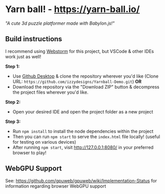 Yarn ball! - https://yarn-ball.io/
===

_"A cute 3d puzzle platformer made with Babylon.js!"_

Build instructions
---

I recommend using [Webstorm](https://www.jetbrains.com/webstorm/download/#section=windows) for this project, but VSCode & other IDEs work just as well!

**Step 1:**

- Use [Github Desktop](https://desktop.github.com/download/) & clone the repository wherever you'd like (Clone URL: `https://github.com/izzydesigns/Yarnball-Demo.git`) **OR**
- Download the repository via the "Download ZIP" button & decompress the project files wherever you'd like.

**Step 2:**

- Open your desired IDE and open the project folder as a new project

**Step 3:**

- Run `npm install` to install the node dependencies within the project
- Then you can run `npm start` to serve the `index.html` file locally! (useful for testing on various devices)
- After running `npm start`, visit http://127.0.0.1:8080/ in your preferred browser to play!


WebGPU Support
---

See: https://github.com/gpuweb/gpuweb/wiki/Implementation-Status for information regarding browser WebGPU support
